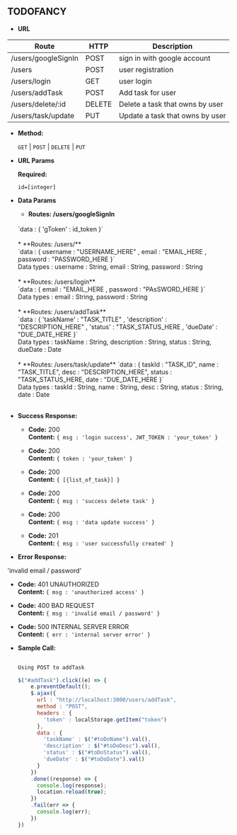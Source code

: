 **TODOFANCY**
----

* **URL**

Route | HTTP | Description
------------ | ------------- | -------------
/users/googleSignIn | POST | sign in with google account
/users| POST | user registration
/users/login | GET  | user login
/users/addTask  | POST  | Add task for user
/users/delete/:id | DELETE | Delete a task that owns by user
/users/task/update  | PUT  | Update a task that owns by user


* **Method:**

  `GET` | `POST` | `DELETE` | `PUT`
  
*  **URL Params**


   **Required:**
 
   `id=[integer]`


* **Data Params**

  * **Routes: /users/googleSignIn**
  <br />
  `data : { 'gToken' : id_token }`
  <br /><br />
  * **Routes: /users/**
  <br />
  `data : {
        username : "USERNAME_HERE" ,
        email : "EMAIL_HERE ,
        password : "PASSWORD_HERE
      }`
  <br />
  Data types : username : String, email : String, password : String
  <br /><br />
  * **Routes: /users/login**
  <br />
  `data : {
        email : "EMAIL_HERE ,
        password : "PAsSWORD_HERE
      }`
  <br />
  Data types :  email : String, password : String
  <br /><br />
  * **Routes: /users/addTask**
  <br />
  `data : {
            'taskName' : "TASK_TITLE" ,
            'description' : "DESCRIPTION_HERE" ,
            'status' : "TASK_STATUS_HERE ,
            'dueDate' : "DUE_DATE_HERE
          }`
  <br />
  Data types : taskName : String, description : String, status : String, dueDate : Date
  <br /><br />
  * **Routes: /users/task/update**   
  `data : {
          taskId : "TASK_ID",
          name : "TASK_TITLE",
          desc : "DESCRIPTION_HERE",
          status : "TASK_STATUS_HERE,
          date : "DUE_DATE_HERE
        }`
  <br />
  Data types : taskId : String, name : String, desc : String, status : String, date : Date
  <br /><br />

* **Success Response:**
  
  * **Code:** 200 <br />
    **Content:** `{ msg : 'login success', JWT_TOKEN : 'your_token' }`

  * **Code:** 200 <br />
    **Content:** `{ token : 'your_token' }`

  * **Code:** 200 <br />
    **Content:** `{ [{list_of_task}] }`

  * **Code:** 200 <br />
    **Content:** `{ msg : 'success delete task' }`
  
  * **Code:** 200 <br />
    **Content:** `{ msg : 'data update success' }`

  * **Code:** 201 <br />
    **Content:** `{ msg : 'user successfully created' }`


 
* **Error Response:**

 'invalid email / password'
  * **Code:** 401 UNAUTHORIZED <br />
    **Content:** `{ msg : 'unauthorized access' }`

  * **Code:** 400 BAD REQUEST <br />
    **Content:** `{ msg : 'invalid email / password' }`

  * **Code:** 500 INTERNAL SERVER ERROR <br />
    **Content:** `{ err : 'internal server error' }`
  

* **Sample Call:**

	```javascript
      
    Using POST to addTask
    
    $("#addTask").click((e) => {
        e.preventDefault();
        $.ajax({
          url : "http://localhost:3000/users/addTask",
          method : "POST",
          headers : {
            'token' : localStorage.getItem("token")
          },
          data : {
            'taskName' : $("#toDoName").val(),
            'description' : $("#toDoDesc").val(),
            'status' : $("#toDoStatus").val(),
            'dueDate' : $("#toDoDate").val()
          }
        })
        .done((response) => {
          console.log(response);
          location.reload(true);
        })
        .fail(err => {
          console.log(err);
        })
    })
    ```


